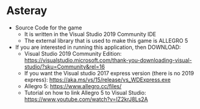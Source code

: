 # Asteray
- Source Code for the game
  - It is written in the Visual Studio 2019 Community IDE
  - The external library that is used to make this game is ALLEGRO 5
- If you are interested in running this application, then DOWNLOAD:
  - Visual Studio 2019 Community Edition: https://visualstudio.microsoft.com/thank-you-downloading-visual-studio/?sku=Community&rel=16
  - If you want the Visual studio 2017 express version (there is no 2019 express): https://aka.ms/vs/15/release/vs_WDExpress.exe
  - Allegro 5: https://www.allegro.cc/files/
  - Tutorial on how to link Allegro 5 to Visual Studio: https://www.youtube.com/watch?v=IZ2krJ8Ls2A
